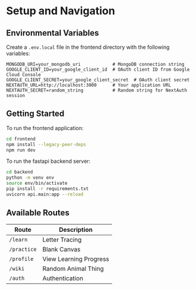 # Setup and Navigation

## Environmental Variables

Create a `.env.local` file in the frontend directory with the following variables:

```env
MONGODB_URI=your_mongodb_uri            # MongoDB connection string
GOOGLE_CLIENT_ID=your_google_client_id  # OAuth client ID from Google Cloud Console
GOOGLE_CLIENT_SECRET=your_google_client_secret  # OAuth client secret
NEXTAUTH_URL=http://localhost:3000      # Your application URL
NEXTAUTH_SECRET=random_string           # Random string for NextAuth session
```

## Getting Started
To run the frontend application:
```bash
cd frontend
npm install --legacy-peer-deps
npm run dev
```

To run the fastapi backend server:
```bash
cd backend
python -m venv env
source env/bin/activate
pip install -r requirements.txt
uvicorn api.main:app --reload
```


## Available Routes
| Route | Description |
|-------|-------------|
| `/learn` | Letter Tracing |
| `/practice` | Blank Canvas |
| `/profile` | View Learning Progress |
| `/wiki` | Random Animal Thing |
| `/auth` | Authentication |

